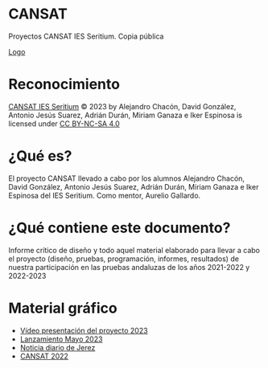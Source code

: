 # CANSAT
Proyectos CANSAT IES Seritium. Copia pública

[Logo](/blob/main/CANSAT%202022_2023/Carpeta%20que%20para%20nada%20acabo%20de%20crear%20con%20el%20logo%20y%20el%20stl%20del%20cansat/logo%20hexact%20copia.png)

# Reconocimiento
[CANSAT IES Seritium](https://github.com/CANSAT) © 2023 by Alejandro Chacón, David González, Antonio Jesús Suarez, Adrián Durán, Miriam Ganaza e Iker Espinosa is licensed under [CC BY-NC-SA 4.0 ](http://creativecommons.org/licenses/by-nc-sa/4.0/?ref=chooser-v1)

# ¿Qué es?
El proyecto CANSAT llevado a cabo por los alumnos Alejandro Chacón, David González, Antonio Jesús Suarez, Adrián Durán, Miriam Ganaza e Iker Espinosa del IES Seritium. Como mentor, Aurelio Gallardo. 

# ¿Qué contiene este documento?
Informe crítico de diseño y todo aquel material elaborado para llevar a cabo el proyecto (diseño, pruebas, programación, informes, resultados) de nuestra participación en las pruebas andaluzas de los años 2021-2022 y 2022-2023

# Material gráfico
+ [Vídeo presentación del proyecto 2023](https://youtu.be/i_LCr1teCZs?si=MErtpM3VWjnIBio4)
+ [Lanzamiento Mayo 2023](https://www.youtube.com/watch?v=RIHoM7wkHl4)
+ [Noticia diario de Jerez](https://www.diariodejerez.es/jerez/IES-Seritium-Agencia-Espacial-Europea-cansat_0_1791421220.html)
+ [CANSAT 2022](https://www.seritium.es/wordpress/index.php/2022/03/24/proyecto-cansat-2022/)


